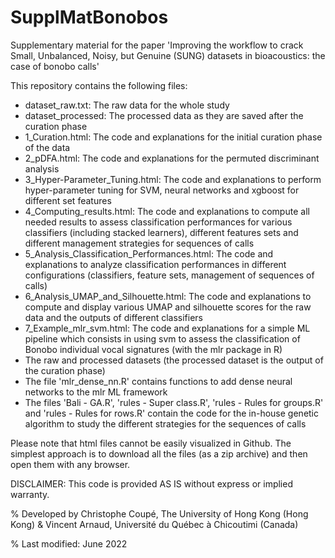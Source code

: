 # SupplMatBonobos
Supplementary material for the paper 'Improving the workflow to crack Small, Unbalanced, Noisy, but Genuine (SUNG) datasets in bioacoustics: the case of bonobo calls'

This repository contains the following files:
- dataset_raw.txt: The raw data for the whole study
- dataset_processed: The processed data as they are saved after the curation phase
- 1_Curation.html: The code and explanations for the initial curation phase of the data
- 2_pDFA.html: The code and explanations for the permuted discriminant analysis
- 3_Hyper-Parameter_Tuning.html: The code and explanations to perform hyper-parameter tuning for SVM, neural networks and xgboost for different set features
- 4_Computing_results.html: The code and explanations to compute all needed results to assess classification performances for various classifiers (including stacked learners), different features sets and different management strategies for sequences of calls
- 5_Analysis_Classification_Performances.html: The code and explanations to analyze classification performances in different configurations (classifiers, feature sets, management of sequences of calls)
- 6_Analysis_UMAP_and_Silhouette.html: The code and explanations to compute and display various UMAP and silhouette scores for the raw data and the outputs of different classifiers
- 7_Example_mlr_svm.html: The code and explanations for a simple ML pipeline which consists in using svm to assess the classification of Bonobo individual vocal signatures (with the mlr package in R)
- The raw and processed datasets (the processed dataset is the output of the curation phase)
- The file 'mlr_dense_nn.R' contains functions to add dense neural networks to the mlr ML framework
- The files 'Bali - GA.R', 'rules - Super class.R', 'rules - Rules for groups.R' and 'rules - Rules for rows.R' contain the code for the in-house genetic algorithm to study the different strategies for the sequences of calls

Please note that html files cannot be easily visualized in Github. The simplest approach is to download all the files (as a zip archive) and then open them with any browser.

DISCLAIMER: This code is provided AS IS without express or implied warranty.

% Developed by Christophe Coupé, The University of Hong Kong (Hong Kong) & Vincent Arnaud, Université du Québec à Chicoutimi (Canada)

% Last modified: June 2022
